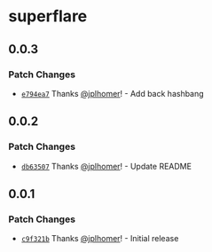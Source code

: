 # superflare

## 0.0.3

### Patch Changes

- [`e794ea7`](https://github.com/jplhomer/superflare/commit/e794ea72d851fd9a60c533f0d277341e497f50b3) Thanks [@jplhomer](https://github.com/jplhomer)! - Add back hashbang

## 0.0.2

### Patch Changes

- [`db63507`](https://github.com/jplhomer/superflare/commit/db635072c72f4949d83792dcc0916f754c23e18b) Thanks [@jplhomer](https://github.com/jplhomer)! - Update README

## 0.0.1

### Patch Changes

- [`c9f321b`](https://github.com/jplhomer/superflare/commit/c9f321b4c44885838196eecff489c586116befe7) Thanks [@jplhomer](https://github.com/jplhomer)! - Initial release
